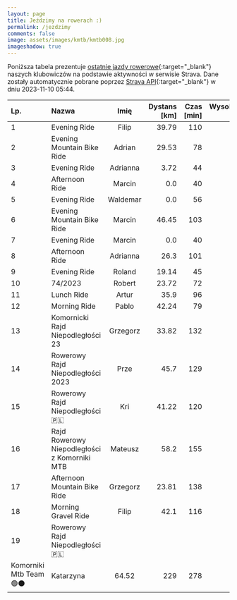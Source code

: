 ```yaml
---
layout: page
title: Jeździmy na rowerach :)
permalink: /jezdzimy
comments: false
image: assets/images/kmtb/kmtb008.jpg
imageshadow: true
---
```


Poniższa tabela prezentuje [ostatnie jazdy rowerowe](https://www.strava.com/clubs/336381){:target="_blank"} naszych klubowiczów na podstawie aktywności w serwisie Strava. Dane zostały automatycznie pobrane poprzez [Strava API](https://developers.strava.com/docs/reference/#api-Clubs-getClubActivitiesById){:target="_blank"} w dniu 2023-11-10 05:44.

Lp. | Nazwa | Imię | Dystans [km] | Czas [min] | Wysokość [m]
:--- | :--- | :---: | ---: | ---: | ---:
1|Evening Ride|Filip|39.79|110|165
2|Evening Mountain Bike Ride|Adrian|29.53|78|56
3|Evening Ride|Adrianna|3.72|44|35
4|Afternoon Ride|Marcin|0.0|40|
5|Evening Ride|Waldemar|0.0|56|
6|Evening Mountain Bike Ride|Marcin|46.45|103|160
7|Evening Ride|Marcin|0.0|40|
8|Afternoon Ride|Adrianna|26.3|101|264
9|Evening Ride|Roland|19.14|45|
10|74/2023|Robert|23.72|72|84
11|Lunch Ride|Artur|35.9|96|185
12|Morning Ride|Pablo|42.24|79|147
13|Komornicki Rajd Niepodległości 23|Grzegorz|33.82|132|218
14|Rowerowy Rajd Niepodległości 2023|Prze|45.7|129|272
15|Rowerowy Rajd Niepodległości 🇵🇱|Kri|41.22|120|239
16|Rajd Rowerowy Niepodległości z Komorniki MTB|Mateusz|58.2|155|323
17|Afternoon Mountain Bike Ride|Grzegorz|23.81|138|130
18|Morning Gravel Ride|Filip|42.1|116|199
19|Rowerowy Rajd Niepodległości 🇵🇱
Komorniki Mtb Team 🟢⚫|Katarzyna|64.52|229|278

